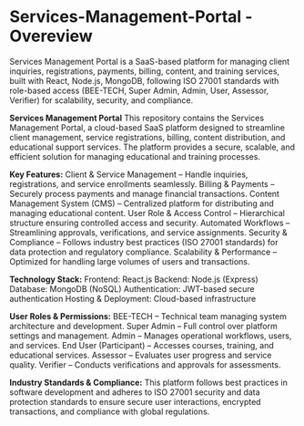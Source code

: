 # Services-Management-Portal - Overeview 
Services Management Portal is a SaaS-based platform for managing client inquiries, registrations, payments, billing, content, and training services, built with React, Node.js, MongoDB, following ISO 27001 standards with role-based access (BEE-TECH, Super Admin, Admin, User, Assessor, Verifier) for scalability, security, and compliance.

**Services Management Portal**
This repository contains the Services Management Portal, a cloud-based SaaS platform designed to streamline client management, service registrations, billing, content distribution, and educational support services. The platform provides a secure, scalable, and efficient solution for managing educational and training processes.

**Key Features:**
Client & Service Management – Handle inquiries, registrations, and service enrollments seamlessly.
Billing & Payments – Securely process payments and manage financial transactions.
Content Management System (CMS) – Centralized platform for distributing and managing educational content.
User Role & Access Control – Hierarchical structure ensuring controlled access and security.
Automated Workflows – Streamlining approvals, verifications, and service assignments.
Security & Compliance – Follows industry best practices (ISO 27001 standards) for data protection and regulatory compliance.
Scalability & Performance – Optimized for handling large volumes of users and transactions.

**Technology Stack:**
Frontend: React.js
Backend: Node.js (Express)
Database: MongoDB (NoSQL)
Authentication: JWT-based secure authentication
Hosting & Deployment: Cloud-based infrastructure

**User Roles & Permissions:**
BEE-TECH – Technical team managing system architecture and development.
Super Admin – Full control over platform settings and management.
Admin – Manages operational workflows, users, and services.
End User (Participant) – Accesses courses, training, and educational services.
Assessor – Evaluates user progress and service quality.
Verifier – Conducts verifications and approvals for assessments.

**Industry Standards & Compliance:**
This platform follows best practices in software development and adheres to ISO 27001 security and data protection standards to ensure secure user interactions, encrypted transactions, and compliance with global regulations.

